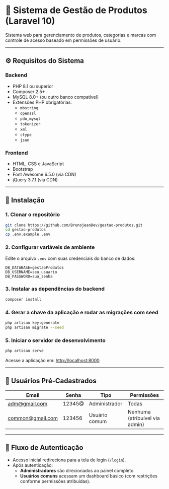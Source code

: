 # 🛒 Sistema de Gestão de Produtos (Laravel 10)

Sistema web para gerenciamento de produtos, categorias e marcas com controle de acesso baseado em permissões de usuário.

---

## ⚙️ Requisitos do Sistema

### Backend
- PHP 8.1 ou superior
- Composer 2.5+
- MySQL 8.0+ (ou outro banco compatível)
- Extensões PHP obrigatórias:
  - `mbstring`
  - `openssl`
  - `pdo_mysql`
  - `tokenizer`
  - `xml`
  - `ctype`
  - `json`

### Frontend
- HTML, CSS e JavaScript 
- Bootstrap
- Font Awesome 6.5.0 (via CDN)
- jQuery 3.7.1 (via CDN)

---

## 🚀 Instalação

### 1. Clonar o repositório

```bash
git clone https://github.com/BrunojeanDev/gestao-produtos.git
cd gestao-produtos
cp .env.example .env
```

### 2. Configurar variáveis de ambiente

Edite o arquivo `.env` com suas credenciais do banco de dados:

```
DB_DATABASE=gestaoProdutos
DB_USERNAME=seu_usuario
DB_PASSWORD=sua_senha
```

### 3. Instalar as dependências do backend

```bash
composer install
```

### 4. Gerar a chave da aplicação e rodar as migrações com seed

```bash
php artisan key:generate
php artisan migrate --seed
```

### 5. Iniciar o servidor de desenvolvimento

```bash
php artisan serve
```

Acesse a aplicação em: [http://localhost:8000](http://localhost:8000)

---

## 👥 Usuários Pré-Cadastrados

| Email            | Senha    | Tipo          | Permissões         |
|------------------|----------|---------------|---------------------|
| adm@gmail.com    | 12345@   | Administrador | Todas               |
| common@gmail.com | 123456   | Usuário comum | Nenhuma (atribuível via admin) |

---

## 🔐 Fluxo de Autenticação

- Acesso inicial redireciona para a tela de login (`/login`).
- Após autenticação:
  - **Administradores** são direcionados ao painel completo.
  - **Usuários comuns** acessam um dashboard básico (com restrições conforme permissões atribuídas).
